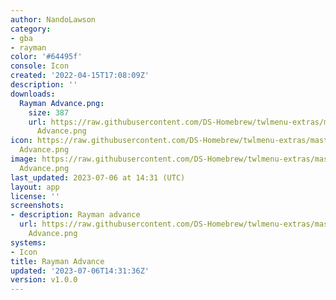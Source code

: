 ```yaml
---
author: NandoLawson
category:
- gba
- rayman
color: '#64495f'
console: Icon
created: '2022-04-15T17:08:09Z'
description: ''
downloads:
  Rayman Advance.png:
    size: 387
    url: https://raw.githubusercontent.com/DS-Homebrew/twlmenu-extras/master/_nds/TWiLightMenu/icons/Rayman
      Advance.png
icon: https://raw.githubusercontent.com/DS-Homebrew/twlmenu-extras/master/_nds/TWiLightMenu/icons/Rayman
  Advance.png
image: https://raw.githubusercontent.com/DS-Homebrew/twlmenu-extras/master/_nds/TWiLightMenu/icons/Rayman
  Advance.png
last_updated: 2023-07-06 at 14:31 (UTC)
layout: app
license: ''
screenshots:
- description: Rayman advance
  url: https://raw.githubusercontent.com/DS-Homebrew/twlmenu-extras/master/_nds/TWiLightMenu/icons/Rayman
    Advance.png
systems:
- Icon
title: Rayman Advance
updated: '2023-07-06T14:31:36Z'
version: v1.0.0
---
```

